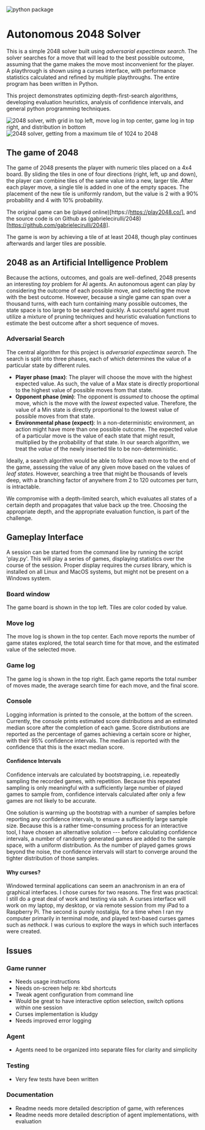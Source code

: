 ![python package](https://github.com/morganwl/2048-solver/actions/workflows/python-package.yml/badge.svg)

# Autonomous 2048 Solver

This is a simple 2048 solver built using _adversarial expectimax search_.
The solver searches for a move that will lead to the best possible
outcome, assuming that the game makes the move most inconvenient for the
player. A playthrough is shown using a curses interface, with
performance statistics calculated and refined by multiple playthroughs.
The entire program has been written in Python.

This project demonstrates optimizing depth-first-search algorithms,
developing evaluation heuristics, analysis of confidence intervals, and
general python programming techniques.

![2048 solver, with grid in top left, move log in top center, game log
in top right, and distribution in bottom](images/solver_01.jpg)
![2048 solver, getting from a maximum tile of 1024 to
2048](images/solver_ani_01.gif)

## The game of 2048

The game of 2048 presents the player with numeric tiles placed on a 4x4
board. By sliding the tiles in one of four directions (right, left, up
and down), the player can combine tiles of the same value into a new,
larger tile. After each player move, a single tile is added in one of
the empty spaces. The placement of the new tile is uniformly random, but
the value is 2 with a 90% probability and 4 with 10% probability.

The original game can be (played
online)[https://https://play2048.co/], and the source code is on Github
as (gabrielecirulli/2048)[https://github.com/gabrielecirulli/2048].

The game is _won_ by achieving a tile of at least 2048, though play
continues afterwards and larger tiles are possible.

## 2048 as an Artificial Intelligence Problem

Because the actions, outcomes, and goals are well-defined, 2048 presents
an interesting _toy_ problem for AI agents. An autonomous agent can
play by considering the outcome of each possible move, and selecting the
move with the best outcome. However, because a single game can span over
a thousand turns, with each turn containing many possible outcomes, the
state space is too large to be searched quickly. A successful agent must
utilize a mixture of pruning techniques and heuristic evaluation
functions to estimate the best outcome after a short sequence of moves.

### Adversarial Search

The central algorithm for this project is _adversarial expectimax
search_. The search is split into three phases, each of which determines
the value of a particular state by different rules.

- **Player phase (max)**: The player will choose the move with the
  highest expected value. As such, the value of a Max state is directly
  proportional to the highest value of possible moves from that state.
- **Opponent phase (min)**: The opponent is _assumed_ to choose the
  optimal move, which is the move with the _lowest_ expected value.
  Therefore, the value of a Min state is directly proportional to the
  lowest value of possible moves from that state.
- **Environmental phase (expect)**: In a non-deterministic environment,
  an action might have more than one possible outcome. The expected
  value of a particular move is the value of each state that might
  result, multiplied by the probability of that state. In our search
  algorithm, we treat the _value_ of the newly inserted tile to be
  non-deterministic.

Ideally, a search algorithm would be able to follow each move to the end
of the game, assessing the value of any given move based on the values
of _leaf states_. However, searching a tree that might be thousands of
levels deep, with a branching factor of anywhere from 2 to 120 outcomes
per turn, is intractable.

We compromise with a depth-limited search, which evaluates all states of
a certain depth and propagates that value back up the tree. Choosing the
appropriate depth, and the appropriate evaluation function, is part of
the challenge.

## Gameplay Interface

A session can be started from the command line by running the script
'play.py'. This will play a series of games, displaying statistics over
the course of the session. Proper display requires the _curses_ library,
which is installed on all Linux and MacOS systems, but might not be
present on a Windows system.

### Board window

The game board is shown in the top left. Tiles are color coded by value.

### Move log

The move log is shown in the top center. Each move reports the number of
game states explored, the total search time for that move, and the
estimated value of the selected move.

### Game log

The game log is shown in the top right. Each game reports the total
number of moves made, the average search time for each move, and the
final score.

### Console

Logging information is printed to the console, at the bottom of the
screen. Currently, the console prints estimated score distributions and
an estimated median score after the completion of each game. Score
distributions are reported as the percentage of games achieving a
certain score or higher, with their 95% confidence intervals. The median
is reported with the confidence that this is the exact median score.

#### Confidence Intervals

Confidence intervals are calculated by bootstrapping, i.e. repeatedly
sampling the recorded games, with repetition. Because this repeated
sampling is only meaningful with a sufficiently large number of played
games to sample from, confidence intervals calculated after only a few
games are not likely to be accurate.

One solution is warming up the bootstrap with a number of samples before
reporting any confidence intervals, to ensure a sufficiently large
sample size. Because this is a rather time-consuming process for an
interactive tool, I have chosen an alternative solution --- before
calculating confidence intervals, a number of randomly generated games
are added to the sample space, with a uniform distribution. As the
number of played games grows beyond the noise, the confidence intervals
will start to converge around the tighter distribution of those samples.

#### Why curses?

Windowed terminal applications can seem an anachronism in an era of
graphical interfaces. I chose curses for two reasons. The first was
practical: I still do a great deal of work and testing via ssh. A
curses interface will work on my laptop, my desktop, or via remote
session from my iPad to a Raspberry Pi. The second is purely nostalgia,
for a time when I ran my computer primarily in terminal mode, and played
text-based curses games such as _nethack_. I was curious to explore the
ways in which such interfaces were created.

## Issues

### Game runner

- Needs usage instructions
- Needs on-screen help re: kbd shortcuts
- Tweak agent configuration from command line
- Would be great to have interactive option selection, switch options
  within one session
- Curses implementation is kludgy
- Needs improved error logging

### Agent

- Agents need to be organized into separate files for clarity and
  simplicity

### Testing

- Very few tests have been written

### Documentation

- Readme needs more detailed description of game, with references
- Readme needs more detailed description of agent implementations, with
  evaluation
